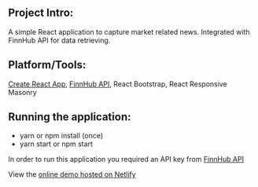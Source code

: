 ## Project Intro:

A simple React application to capture market related news. Integrated with FinnHub API for data retrieving.

## Platform/Tools:

[Create React App](https://github.com/facebook/create-react-app), [FinnHub API](https://finnhub.io/docs/api#introduction), React Bootstrap, React Responsive Masonry

## Running the application:

- yarn or npm install (once)
- yarn start or npm start

In order to run this application you required an API key from [FinnHub API](https://finnhub.io/docs/api#introduction)

View the [online demo hosted on Netlify](https://stocknewsfinder.netlify.app/)
